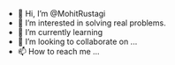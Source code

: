 - 👋 Hi, I’m @MohitRustagi
- 👀 I’m interested in solving real problems.
- 🌱 I’m currently learning 
- 💞️ I’m looking to collaborate on ...
- 📫 How to reach me ...

<!---
MohitRustagi/MohitRustagi is a ✨ special ✨ repository because its `README.md` (this file) appears on your GitHub profile.
You can click the Preview link to take a look at your changes.
--->
